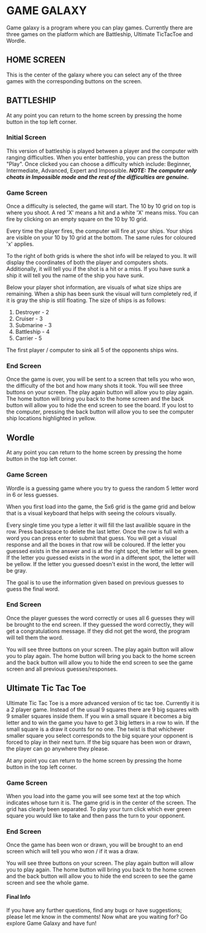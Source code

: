 # __GAME GALAXY__

Game galaxy is a program where you can play games. Currently there are three games on the platform which are Battleship, Ultimate TicTacToe and Wordle.

## __HOME SCREEN__

This is the center of the galaxy where you can select any of the three games with the corresponding buttons on the screen.

## __BATTLESHIP__

At any point you can return to the home screen by pressing the home button in the top left corner. 

### Initial Screen
This version of battleship is played between a player and the computer with ranging difficulties. When you enter battleship, you can press the button "Play". Once clicked you can choose a difficulty which include: Beginner, Intermediate, Advanced, Expert and Impossible. ***NOTE: The computer only cheats in Impossible mode and the rest of the difficulties are genuine.***

### Game Screen
Once a difficulty is selected, the game will start. The 10 by 10 grid on top is where you shoot. A red 'X' means a hit and a white 'X' means miss. You can fire by clicking on an empty square on the 10 by 10 grid.

Every time the player fires, the computer will fire at your ships. Your ships are visible on your 10 by 10 grid at the bottom. The same rules for coloured 'x' applies.

To the right of both grids is where the shot info will be relayed to you. It will display the coordinates of both the player and computers shots. Additionally, it will tell you if the shot is a hit or a miss. If you have sunk a ship it will tell you the name of the ship you have sunk.

Below your player shot information, are visuals of what size ships are remaining. When a ship has been sunk the visual will turn completely red, if it is gray the ship is still floating. The size of ships is as follows: 

1. Destroyer - 2
2. Cruiser - 3
3. Submarine - 3
4. Battleship - 4
5. Carrier - 5

The first player / computer to sink all 5 of the opponents ships wins.

### End Screen

Once the game is over, you will be sent to a screen that tells you who won, the difficulty of the bot and how many shots it took. You will see three buttons on your screen. The play again button will allow you to play again. The home button will bring you back to the home screen and the back button will allow you to hide the end screen to see the board. If you lost to the computer, pressing the back button will allow you to see the computer ship locations highlighted in yellow.

## Wordle 

At any point you can return to the home screen by pressing the home button in the top left corner.

### Game Screen
Wordle is a guessing game where you try to guess the random 5 letter word in 6 or less guesses. 

When you first load into the game, the 5x6 grid is the game grid and below that is a visual keyboard that helps with seeing the colours visually.

Every single time you type a letter it will fill the last availible square in the row. Press backspace to delete the last letter. Once the row is full with a word you can press enter to submit that guess. You will get a visual response and all the boxes in that row will be coloured. If the letter you guessed exists in the answer and is at the right spot, the letter will be green. If the letter you guessed exists in the word in a different spot, the letter will be yellow. If the letter you guessed doesn't exist in the word, the letter will be gray. 

The goal is to use the information given based on previous guesses to guess the final word.

### End Screen

Once the player guesses the word correctly or uses all 6 guesses they will be brought to the end screen. If they guessed the word correctly, they will get a congratulations message. If they did not get the word, the program will tell them the word.

You will see three buttons on your screen. The play again button will allow you to play again. The home button will bring you back to the home screen and the back button will allow you to hide the end screen to see the game screen and all previous guesses/responses.

## Ultimate Tic Tac Toe

Ultimate Tic Tac Toe is a more advanced version of tic tac toe. Currently it is a 2 player game. Instead of the usual 9 squares there are 9 big squares with 9 smaller squares inside them. If you win a small square it becomes a big letter and to win the game you have to get 3 big letters in a row to win. If the small square is a draw it counts for no one. The twist is that whichever smaller square you select corresponds to the big square your opponent is forced to play in their next turn. If the big square has been won or drawn, the player can go anywhere they please.

At any point you can return to the home screen by pressing the home button in the top left corner.

### Game Screen

When you load into the game you will see some text at the top which indicates whose turn it is. The game grid is in the center of the screen. The grid has clearly been separated. To play your turn click which ever green square you would like to take and then pass the turn to your opponent.

### End Screen

Once the game has been won or drawn, you will be brought to an end screen which will tell you who won / if it was a draw. 

You will see three buttons on your screen. The play again button will allow you to play again. The home button will bring you back to the home screen and the back button will allow you to hide the end screen to see the game screen and see the whole game.

#### Final Info

If you have any further questions, find any bugs or have suggestions; please let me know in the comments! Now what are you waiting for? Go explore Game Galaxy and have fun!
